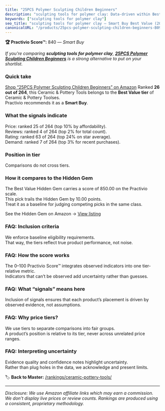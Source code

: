 ```yaml
---
title: "25PCS Polymer Sculpting Children Beginners"
description: "sculpting tools for polymer clay: Data-driven within Best Value ranking using the Practivio Score™. Positioned by quality, value, demand, findability, momentum."
keywords: ["sculpting tools for polymer clay"]
seo_title: "sculpting tools for polymer clay — Smart Buy Best Value (2025)"
canonicalURL: "/products/25pcs-polymer-sculpting-children-beginners-B0924GVKW2/"
---
```


**🏆 Practivio Score™:** 840 — _Smart Buy_


*If you're comparing **sculpting tools for polymer clay**, **[25PCS Polymer Sculpting Children Beginners](https://www.amazon.com/dp/B0924GVKW2?tag=practivio-20)** is a strong alternative to put on your shortlist.*
### Quick take
[Shop “25PCS Polymer Sculpting Children Beginners” on Amazon](https://www.amazon.com/dp/B0924GVKW2?tag=practivio-20)
Ranked **26 out of 264**, this Ceramic & Pottery Tools belongs to the **Best Value tier** of Ceramic & Pottery Toolses.  
Practivio recommends it as a **Smart Buy**.

### What the signals indicate
Price: ranked 25 of 264 (top 10% by affordability).  
Reviews: ranked 4 of 264 (top 2% for total count).  
Rating: ranked 63 of 264 (top 24% on star average).  
Demand: ranked 7 of 264 (top 3% for recent purchases).

### Position in tier
Comparisons do not cross tiers.

### How it compares to the Hidden Gem
The Best Value Hidden Gem carries a score of 850.00 on the Practivio scale.  
This pick trails the Hidden Gem by 10.00 points.  
Treat it as a baseline for judging competing picks in the same class.  

See the Hidden Gem on Amazon → [View listing](https://www.amazon.com/dp/B0919J4G86?tag=practivio-20)

### FAQ: Inclusion criteria
We enforce baseline eligibility requirements.  
That way, the tiers reflect true product performance, not noise.

### FAQ: How the score works
The 0–100 Practivio Score™ integrates observed indicators into one tier-relative metric.  
Indicators that can’t be observed add uncertainty rather than guesses.

### FAQ: What “signals” means here
Inclusion of signals ensures that each product’s placement is driven by observed evidence, not assumptions.

### FAQ: Why price tiers?
We use tiers to separate comparisons into fair groups.  
A product’s position is relative to its tier, never across unrelated price ranges.

### FAQ: Interpreting uncertainty
Evidence quality and confidence notes highlight uncertainty.  
Rather than plug holes in the data, we acknowledge and present limits.


🏷️ **Back to Master:** [/rankings/ceramic-pottery-tools/](/rankings/ceramic-pottery-tools/)

---
_Disclosure: We use Amazon affiliate links which may earn a commission. We don’t display live prices or review counts. Rankings are produced using a consistent, proprietary methodology._
